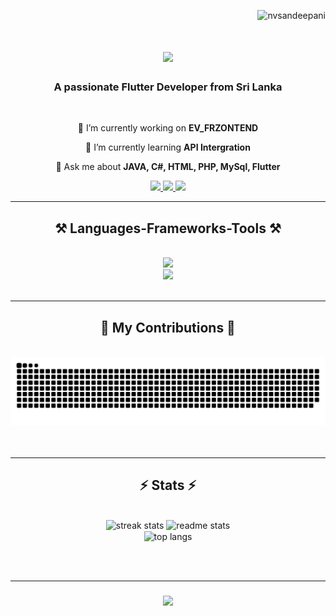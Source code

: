 <p align="right"> <img src="https://komarev.com/ghpvc/?username=nvsandeepani&label=Profile%20views&color=0e75b6&style=flat" alt="nvsandeepani" /> </p>

<h1 align="center">
    <img src="https://readme-typing-svg.herokuapp.com/?font=Righteous&size=35&center=true&vCenter=true&width=500&height=70&duration=4000&lines=Hi+There!+👋;+I'm+Vihara+Sandeepani!;" />
</h1>

<h3 align="center">A passionate Flutter Developer from Sri Lanka</h3>

<br/>

<div align="center">
 
 🔭 I’m currently working on **EV_FRZONTEND**

 🌱 I’m currently learning **API Intergration**

 💬 Ask me about **JAVA, C#, HTML, PHP, MySql, Flutter**

 </div>
 
<div align="center"> 
    <a href="mailto:sandeepaninv@gmail.com">
        <img src="https://img.shields.io/badge/Gmail-333333?style=for-the-badge&logo=gmail&logoColor=red" />
      </a>  
    <a href="https://linkedin.com/in/nvsandeepani" target="blank"><img src="https://img.shields.io/badge/LinkedIn-0077B5?style=for-the-badge&logo=linkedin&logoColor=white" />
    </a>
    <a href="https://wa.me/+94775821085" target="_blank">
         <img src="https://img.shields.io/badge/WhatsApp-25D366?style=for-the-badge&logo=whatsapp&logoColor=white" target="_blank" /> <!-- sqlite, safari, google-chrome are other good icon options -->
      </a>
</div>


<hr/>
<h2 align="center">⚒️ Languages-Frameworks-Tools ⚒️</h2>
<br/>

<div align="center">
       <img src="https://skillicons.dev/icons?i=flutter,dart,github,python,javascript,firebase,cpp,java" /><br>
       <img src="https://skillicons.dev/icons?i=visualstudio,mysql,html,css,php,bootstrap,vscode,sublime,figma,ps" />
</div>

<br/>
<hr/>

<div align="center">
  <h2>🐍 My Contributions 🐍</h2>
  <br>
        <img alt="snake eating my contributions" src="https://raw.githubusercontent.com/NVsandeepani/Snake-in-Contribution-Grid/output/github-contribution-grid-snake.svg" />
  <br/><br/><br/>
</div>

<hr/>

<h2 align="center">⚡ Stats ⚡</h2>
<br>
<div align=center>
  <img width=390 src="https://streak-stats.demolab.com/?user=nvsandeepani&count_private=true&theme=react&border_radius=10" alt="streak stats"/>
  <img width=390 src="https://github-readme-stats.vercel.app/api?username=nvsandeepani&count_private=true&show_icons=true&theme=react&rank_icon=github&border_radius=10" alt="readme stats" />
  <br/>
  <img width=325 align="center" src="https://github-readme-stats.vercel.app/api/top-langs/?username=nvsandeepani&hide=HTML&langs_count=8&layout=compact&theme=react&border_radius=10&size_weight=0.5&count_weight=0.5&exclude_repo=github-readme-stats" alt="top langs" />
</div>

<br/><br/>
<hr/>

<h3 align="center">
    <img src="https://readme-typing-svg.herokuapp.com/?font=Righteous&size=25&center=true&vCenter=true&width=500&height=70&duration=4000&lines=Thanks+for+visiting!+✌️;+Shoot+me+a+message+on+Linkedin!;I'm+always+down+to+collab+:)">
</h3>

<br/>
